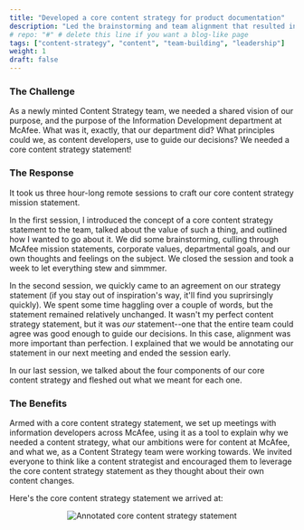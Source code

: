 ```yaml
---
title: "Developed a core content strategy for product documentation"
description: "Led the brainstorming and team alignment that resulted in a core content strategy statement for McAfee product documentation"
# repo: "#" # delete this line if you want a blog-like page
tags: ["content-strategy", "content", "team-building", "leadership"]
weight: 1
draft: false
---
```


### The Challenge
As a newly minted Content Strategy team, we needed a shared vision of our purpose, and the purpose of the Information Development department at McAfee. What was it, exactly, that our department did? What principles could we, as content developers, use to guide our decisions? We needed a core content strategy statement!

### The Response
It took us three hour-long remote sessions to craft our core content strategy mission statement. 

In the first session, I introduced the concept of a core content strategy statement to the team, talked about the value of such a thing, and outlined how I wanted to go about it. We did some brainstorming, culling through McAfee mission statements, corporate values, departmental goals, and our own thoughts and feelings on the subject. We closed the session and took a week to let everything stew and simmmer.

In the second session, we quickly came to an agreement on our strategy statement (if you stay out of inspiration's way, it'll find you suprirsingly quickly). We spent some time haggling over a couple of words, but the statement remained relatively unchanged. It wasn't my perfect content strategy statement, but it was _our_ statement--one that the entire team could agree was good enough to guide our decisions. In this case, alignment was more important than perfection. I explained that we would be annotating our statement in our next meeting and ended the session early.

In our last session, we talked about the four components of our core content strategy and fleshed out what we meant for each one.

### The Benefits

Armed with a core content strategy statement, we set up meetings with information developers across McAfee, using it as a tool to explain why we needed a content strategy, what our ambitions were for content at McAfee, and what we, as a Content Strategy team were working towards. We invited everyone to think like a content strategist and encouraged them to leverage the core content strategy statement as they thought about their own content changes.

Here's the core content strategy statement we arrived at:

<p align=center><img src="../core-statement.PNG" style="max-width:750px;max-height:500px" alt="Annotated core content strategy statement"></p>
